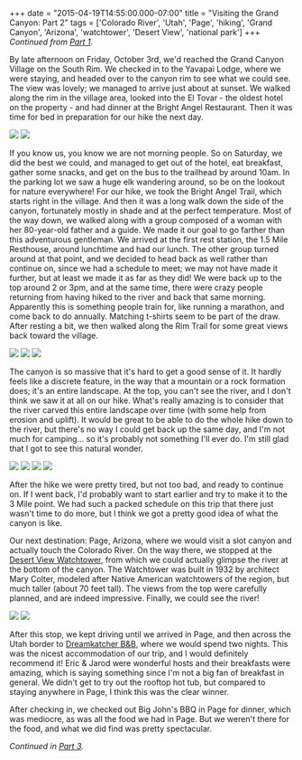 +++
date = "2015-04-19T14:55:00.000-07:00"
title = "Visiting the Grand Canyon: Part 2"
tags = ['Colorado River', 'Utah', 'Page', 'hiking', 'Grand Canyon', 'Arizona', 'watchtower', 'Desert View', 'national park']
+++
*Continued from [Part 1](http://notbuiltinaday.blogspot.com/2015/04/visiting-grand-canyon-part-1.html).*

By late afternoon on Friday, October 3rd, we'd reached the Grand Canyon Village on the South Rim.  We checked in to the Yavapai Lodge, where we were staying, and headed over to the canyon rim to see what we could see.  The view was lovely; we managed to arrive just about at sunset.  We walked along the rim in the village area, looked into the El Tovar - the oldest hotel on the property - and had dinner at the Bright Angel Restaurant.  Then it was time for bed in preparation for our hike the next day.

<img src="http://4.bp.blogspot.com/-XdKk-W8nJmo/VTLl6TRtd8I/AAAAAAAAFGA/22-jBWtjv40/s1600/IMG_0945.jpg"/>

<img src="http://1.bp.blogspot.com/-aJC7OG9Zfw8/VTLl7cnfwTI/AAAAAAAAFGI/Gz9MjCW_JNQ/s1600/IMG_0941.jpg"/>

If you know us, you know we are not morning people.  So on Saturday, we did the best we could, and managed to get out of the hotel, eat breakfast, gather some snacks, and get on the bus to the trailhead by around 10am.  In the parking lot we saw a huge elk wandering around, so be on the lookout for nature everywhere!  For our hike, we took the Bright Angel Trail, which starts right in the village.  And then it was a long walk down the side of the canyon, fortunately mostly in shade and at the perfect temperature. Most of the way down, we walked along with a group composed of a woman with her 80-year-old father and a guide.  We made it our goal to go farther than this adventurous gentleman.  We arrived at the first rest station, the 1.5 Mile Resthouse, around lunchtime and had our lunch.  The other group turned around at that point, and we decided to head back as well rather than continue on, since we had a schedule to meet; we may not have made it further, but at least we made it as far as they did!  We were back up to the top around 2 or 3pm, and at the same time, there were crazy people returning from having hiked to the river and back that same morning.  Apparently this is something people train for, like running a marathon, and come back to do annually.  Matching t-shirts seem to be part of the draw.  After resting a bit, we then walked along the Rim Trail for some great views back toward the village.

<img src="http://2.bp.blogspot.com/-1CRjDMlibbs/VTLl2Fpb9lI/AAAAAAAAFFY/KuEmh9mqL9w/s1600/IMG_1038.jpg"/>

<img src="http://3.bp.blogspot.com/-5ENTX-W3T0g/VTLl5mW3MrI/AAAAAAAAFF4/9VeKmKhyklo/s1600/IMG_0978.jpg"/>

<img src="http://3.bp.blogspot.com/-J8ibfzeav18/VTLl4pT7ieI/AAAAAAAAFFw/AG2x9nkxbV0/s1600/IMG_0979.jpg"/>

The canyon is so massive that it's hard to get a good sense of it.  It hardly feels like a discrete feature, in the way that a mountain or a rock formation does; it's an entire landscape.  At the top, you can't see the river, and I don't think we saw it at all on our hike.  What's really amazing is to consider that the river carved this entire landscape over time (with some help from erosion and uplift).  It would be great to be able to do the whole hike down to the river, but there's no way I could get back up the same day, and I'm not much for camping...  so it's probably not something I'll ever do.  I'm still glad that I got to see this natural wonder.

<img src="http://2.bp.blogspot.com/-E9MlfVjh8WQ/VTLl0brVKNI/AAAAAAAAFFI/CwPYWsMawAs/s1600/IMG_1059.jpg"/>

<img src="http://4.bp.blogspot.com/-PtNYg8d-YEs/VTLl1U_znlI/AAAAAAAAFFQ/FaXcFpyYGso/s1600/IMG_1035.jpg"/>

<img src="http://1.bp.blogspot.com/-L97WkWWdee0/VTLl39NEXiI/AAAAAAAAFFo/IaOb_6Q0NEU/s1600/IMG_1013.jpg"/>

<img src="http://2.bp.blogspot.com/-X1Tr47s35x0/VTLl28QXboI/AAAAAAAAFFg/Inv0kM-TtO8/s1600/IMG_1015.jpg"/>

After the hike we were pretty tired, but not too bad, and ready to continue on.  If I went back, I'd probably want to start earlier and try to make it to the 3 Mile point.  We had such a packed schedule on this trip that there just wasn't time to do more, but I think we got a pretty good idea of what the canyon is like.

Our next destination:  Page, Arizona, where we would visit a slot canyon and actually touch the Colorado River.  On the way there, we stopped at the [Desert View Watchtower](http://en.wikipedia.org/wiki/Desert_View_Watchtower), from which we could actually glimpse the river at the bottom of the canyon.  The Watchtower was built in 1932 by architect Mary Colter, modeled after Native American watchtowers of the region, but much taller (about 70 feet tall).  The views from the top were carefully planned, and are indeed impressive.  Finally, we could see the river!

<img src="http://2.bp.blogspot.com/-48AFKFRYifA/VTLmRqLZABI/AAAAAAAAFGY/ENkS8HdPpCw/s1600/IMG_1088.jpg"/>

<img src="http://4.bp.blogspot.com/-CSXOBV8PAcg/VTLmQAqCxzI/AAAAAAAAFGQ/znfrjoITL0s/s1600/IMG_1070.jpg"/>

After this stop, we kept driving until we arrived in Page, and then across the Utah border to [Dreamkatcher B&B](http://www.dreamkatcherslakepowell.com/), where we would spend two nights.  This was the nicest accommodation of our trip, and I would definitely recommend it!  Eric & Jarod were wonderful hosts and their breakfasts were amazing, which is saying something since I'm not a big fan of breakfast in general.  We didn't get to try out the rooftop hot tub, but compared to staying anywhere in Page, I think this was the clear winner.

After checking in, we checked out Big John's BBQ in Page for dinner, which was mediocre, as was all the food we had in Page.  But we weren't there for the food, and what we did find was pretty spectacular.

*Continued in [Part 3](http://notbuiltinaday.blogspot.com/2015/04/visiting-grand-canyon-part-3.html).*
